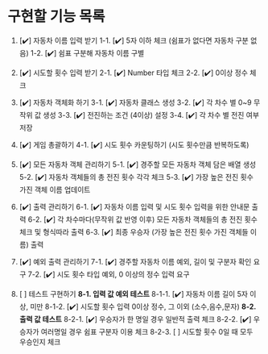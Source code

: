 # 구현할 기능 목록

1.  [✔️] 자동차 이름 입력 받기
    1-1. [✔️] 5자 이하 체크 (쉼표가 없다면 자동차 구분 없음)
    1-2. [✔️] 쉼표 구분해 자동차 이름 구별

2.  [✔️] 시도할 횟수 입력 받기
    2-1. [✔️] Number 타입 체크
    2-2. [✔️] 0이상 정수 체크

3.  [✔️] 자동차 객체화 하기
    3-1. [✔️] 자동차 클래스 생성
    3-2. [✔️] 각 차수 별 0~9 무작위 값 생성
    3-3. [✔️] 전진하는 조건 (4이상) 설정
    3-4. [✔️] 각 차수 별 전진 여부 저장

4.  [✔️] 게임 총괄하기
    4-1. [✔️] 시도 횟수 카운팅하기 (시도 횟수만큼 반복하도록)

5.  [✔️] 모든 자동차 객체 관리하기
    5-1. [✔️] 경주할 모든 자동차 객체 담은 배열 생성
    5-2. [✔️] 자동차 객체들의 총 전진 횟수 각각 체크
    5-3. [✔️] 가장 높은 전진 횟수 가진 객체 이름 업데이트

6.  [✔️] 출력 관리하기
    6-1. [✔️] 자동차 이름 입력 및 시도 횟수 입력을 위한 안내문 출력
    6-2. [✔️] 각 차수마다(무작위 값 반영 이후) 모든 자동차 객체들의 총 전진 횟수 체크 및 형식따라 출력
    6-3. [✔️] 최종 우승자 (가장 높은 전진 횟수 가진 객체들 이름) 출력

7.  [✔️] 예외 출력 관리하기
    7-1. [✔️] 경주할 자동차 이름 예외, 길이 및 구분자 확인 요구
    7-2. [✔️] 시도 횟수 타입 예외, 0 이상의 정수 입력 요구

8.  [ ] 테스트 구현하기
        **8-1. 입력 값 예외 테스트**
        8-1-1. [✔️] 자동차 이름 길이 5자 이상, 미만
        8-1-2. [✔️] 시도할 횟수 입력 0이상 정수, 그 이외 (소수,음수,문자)
        **8-2. 출력 값 테스트**
        8-2-1. [✔️] 우승자가 한 명일 경우 일반적 출력 체크
        8-2-2. [✔️] 우승자가 여러명일 경우 쉼표 구분자 이용 체크
        8-2-3. [ ] 시도할 횟수 0일 때 모두 우승인지 체크

